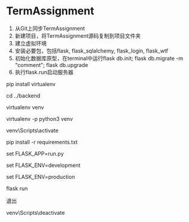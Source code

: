 # TermAssignment

1. 从Git上同步TermAssignment
2. 新建项目，将TermAssignment源码复制到项目文件夹
3. 建立虚拟环境
4. 安装必要包，包括flask, flask_sqlalchemy, flask_login, flask_wtf
5. 初始化数据库原型，在terminal中运行flask db.init; flask db.migrate -m "comment"; flask db.upgrade
6. 执行flask.run启动服务器

pip install virtualenv

cd ../backend

virtualenv venv

virtualenv -p python3 venv

venv\Scripts\activate

pip install -r requirements.txt

set FLASK_APP=run.py

set FLASK_ENV=development

set FLASK_ENV=production

flask run

退出

venv\Scripts\deactivate